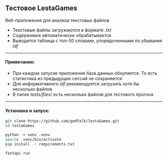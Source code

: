 ## Тестовое LestaGames

Веб-приложение для анализа текстовых файлов
 - Текстовые файлы загружаются в формате _.txt_
 - Содержимое автоматически обрабатывается
 - Выводится таблица с топ-50 словами, упорядоченными по убывания _idf_

---

 #### Примечание:
 - При каждом запуске приложения база данных обнуляется. То есть статистика из предыдущих сессий не сохраняется
 - Для информативного _idf_ рекомендуется загрузить хотя бы несколько файлов
 - В папке _tests/files/_ есть несколько файлов для тестового прогона

---

#### Установка и запуск:
```bash
git clone https://github.com/gedfalk/lestaGames.git
cd lestaGames

python -m venv .venv
source .venv/bin/activate
pip install -r requirements.txt

fastapi run
```

